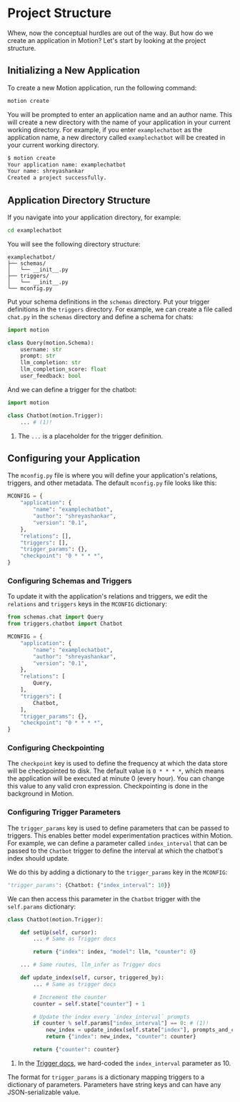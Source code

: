 # Project Structure

Whew, now the conceptual hurdles are out of the way. But how do we create an application in Motion? Let's start by looking at the project structure.

## Initializing a New Application

To create a new Motion application, run the following command:

```bash
motion create
```

You will be prompted to enter an application name and an author name. This will create a new directory with the name of your application in your current working directory. For example, if you enter `examplechatbot` as the application name, a new directory called `examplechatbot` will be created in your current working directory.

```bash
$ motion create
Your application name: examplechatbot
Your name: shreyashankar
Created a project successfully.
```

## Application Directory Structure

If you navigate into your application directory, for example:

```bash
cd examplechatbot
```

You will see the following directory structure:

    examplechatbot/
    ├── schemas/
    │   └── __init__.py
    ├── triggers/
    │   └── __init__.py
    └── mconfig.py

Put your schema definitions in the `schemas` directory. Put your trigger definitions in the `triggers` directory. For example, we can create a file called `chat.py` in the `schemas` directory and define a schema for chats:

```py title="schemas/chat.py"
import motion

class Query(motion.Schema):
    username: str
    prompt: str
    llm_completion: str
    llm_completion_score: float
    user_feedback: bool
```

And we can define a trigger for the chatbot:

```py title="triggers/chatbot.py"
import motion

class Chatbot(motion.Trigger):
    ... # (1)!

```

1. The `...` is a placeholder for the trigger definition.


## Configuring your Application

The `mconfig.py` file is where you will define your application's relations, triggers, and other metadata. The default `mconfig.py` file looks like this:

```py title="mconfig.py"
MCONFIG = {
    "application": {
        "name": "examplechatbot",
        "author": "shreyashankar",
        "version": "0.1",
    },
    "relations": [],
    "triggers": [],
    "trigger_params": {},
    "checkpoint": "0 * * * *",
}
```

### Configuring Schemas and Triggers

To update it with the application's relations and triggers, we edit the `relations` and `triggers` keys in the `MCONFIG` dictionary:

```python title="mconfig.py" hl_lines="1 2 10 11 12 13 14 15"
from schemas.chat import Query
from triggers.chatbot import Chatbot

MCONFIG = {
    "application": {
        "name": "examplechatbot",
        "author": "shreyashankar",
        "version": "0.1",
    },
    "relations": [
        Query,
    ],
    "triggers": [
        Chatbot,
    ],
    "trigger_params": {},
    "checkpoint": "0 * * * *",
}

```

### Configuring Checkpointing

The `checkpoint` key is used to define the frequency at which the data store will be checkpointed to disk. The default value is `0 * * * *`, which means the application will be executed at minute 0 (every hour). You can change this value to any valid cron expression. Checkpointing is done in the background in Motion.

### Configuring Trigger Parameters

The `trigger_params` key is used to define parameters that can be passed to triggers. This enables better model experimentation practices within Motion. For example, we can define a parameter called `index_interval` that can be passed to the `Chatbot` trigger to define the interval at which the chatbot's index should update. 

We do this by adding a dictionary to the `trigger_params` key in the `MCONFIG`:

```python
"trigger_params": {Chatbot: {"index_interval": 10}}
```

We can then access this parameter in the `Chatbot` trigger with the `self.params` dictionary:

```python hl_lines="17"
class Chatbot(motion.Trigger):

    def setUp(self, cursor):
        ... # Same as Trigger docs

        return {"index": index, "model": llm, "counter": 0}

    ... # Same routes, llm_infer as Trigger docs

    def update_index(self, cursor, triggered_by):
        ... # Same as trigger docs

        # Increment the counter
        counter = self.state["counter"] + 1

        # Update the index every `index_interval` prompts
        if counter % self.params["index_interval"] == 0: # (1)!
            new_index = update_index(self.state["index"], prompts_and_completions)
            return {"index": new_index, "counter": counter}

        return {"counter": counter}

```

1. In the [Trigger docs](/concepts/trigger/#how-do-i-maintain-a-counter-in-the-trigger-state), we hard-coded the `index_interval` parameter as 10.

The format for `trigger_params` is a dictionary mapping triggers to a dictionary of parameters. Parameters have string keys and can have any JSON-serializable value.